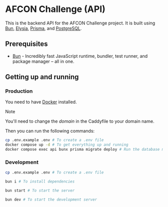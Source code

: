 # AFCON Challenge (API)

This is the backend API for the AFCON Challenge project. It is built using [Bun](https://bun.sh), [Elysia](https://elysiajs.com/), [Prisma](https://prisma.io/), and [PostgreSQL](https://postgresql.org/).

## Prerequisites

- [Bun](https://bun.sh) - Incredibly fast JavaScript runtime, bundler, test runner, and package manager – all in one.

## Getting up and running

### Production

You need to have [Docker](https://docs.docker.com/engine/install/) installed.

> [!NOTE]
> You'll need to change the _domain_ in the Caddyfile to your domain name.

Then you can run the following commands:

```sh
cp .env.example .env # To create a .env file
docker compose up -d # To get everything up and running
docker compose exec api bunx prisma migrate deploy # Run the database migration
```

### Development

```sh
cp .env.example .env # To create a .env file

bun i # To install dependencies

bun start # To start the server

bun dev # To start the development server
```
